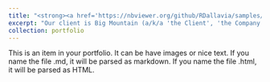 ```yaml
---
title: "<strong><a href='https://nbviewer.org/github/RDallavia/samples/blob/main/Pricing_Analytics/Notebooks/02_data_wrangling.ipynb'>Resort Pricing Study -- Data Wrangling</a></strong>"
excerpt: "Our client is Big Mountain (a/k/a 'the Client', 'the Company'), a Montana-based ski resort. Management at Big Mountain suspects it may not be maximizing its return on investment (ROI) relative to its peers in the market. Furthermore, Company insiders also lack a strong sense of which facilities matter most to visitors, particularly ones for which skiers are likely to pay more. To address these issues, we begin by wrangling the data provided by the client.</br> <img src='/images/Cat.jpeg'>"
collection: portfolio
---
```


This is an item in your portfolio. It can be have images or nice text. If you name the file .md, it will be parsed as markdown. If you name the file .html, it will be parsed as HTML. 


